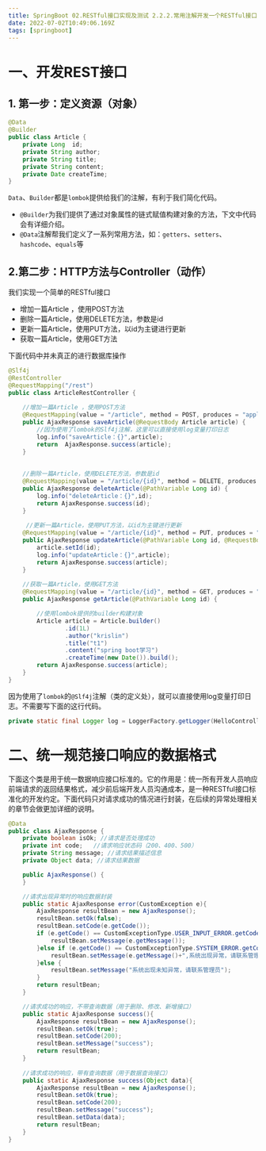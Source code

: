 ```yaml
---
title: SpringBoot 02.RESTful接口实现及测试 2.2.2.常用注解开发一个RESTful接口
date: 2022-07-02T10:49:06.169Z
tags: [springboot]
---
```

# 一、开发REST接口

## 1. 第一步：定义资源（对象）

```java
@Data
@Builder
public class Article {
    private Long  id;
    private String author;
    private String title;
    private String content;
    private Date createTime;
}
```

`Data`、`Builder`都是`lombok`提供给我们的注解，有利于我们简化代码。

- `@Builder`为我们提供了通过对象属性的链式赋值构建对象的方法，下文中代码会有详细介绍。
- `@Data`注解帮我们定义了一系列常用方法，如：`getters`、`setters`、`hashcode`、`equals`等

## 2.第二步：HTTP方法与Controller（动作）

我们实现一个简单的RESTful接口

- 增加一篇Article ，使用POST方法
- 删除一篇Article，使用DELETE方法，参数是id
- 更新一篇Article，使用PUT方法，以id为主键进行更新
- 获取一篇Article，使用GET方法

下面代码中并未真正的进行数据库操作

```java
@Slf4j
@RestController
@RequestMapping("/rest")
public class ArticleRestController {
 
    //增加一篇Article ，使用POST方法
    @RequestMapping(value = "/article", method = POST, produces = "application/json")
    public AjaxResponse saveArticle(@RequestBody Article article) {
        //因为使用了lombok的Slf4j注解，这里可以直接使用log变量打印日志
        log.info("saveArticle：{}",article);
        return  AjaxResponse.success(article);
    }
 
    
    //删除一篇Article，使用DELETE方法，参数是id
    @RequestMapping(value = "/article/{id}", method = DELETE, produces = "application/json")
    public AjaxResponse deleteArticle(@PathVariable Long id) {
        log.info("deleteArticle：{}",id);
        return AjaxResponse.success(id);
    }
 
     //更新一篇Article，使用PUT方法，以id为主键进行更新
    @RequestMapping(value = "/article/{id}", method = PUT, produces = "application/json")
    public AjaxResponse updateArticle(@PathVariable Long id, @RequestBody Article article) {
        article.setId(id);
        log.info("updateArticle：{}",article);
        return AjaxResponse.success(article);
    }
 
    //获取一篇Article，使用GET方法
    @RequestMapping(value = "/article/{id}", method = GET, produces = "application/json")
    public AjaxResponse getArticle(@PathVariable Long id) {

        //使用lombok提供的builder构建对象
        Article article = Article.builder()
                .id(1L)
                .author("krislin")
                .title("t1")
                .content("spring boot学习")
                .createTime(new Date()).build();
        return AjaxResponse.success(article);
    }
}
```

因为使用了`lombok`的`@Slf4j`注解（类的定义处），就可以直接使用log变量打印日志。不需要写下面的这行代码。

```java
private static final Logger log = LoggerFactory.getLogger(HelloController.class);
```

# 二、统一规范接口响应的数据格式

下面这个类是用于统一数据响应接口标准的。它的作用是：统一所有开发人员响应前端请求的返回结果格式，减少前后端开发人员沟通成本，是一种RESTful接口标准化的开发约定。下面代码只对请求成功的情况进行封装，在后续的异常处理相关的章节会做更加详细的说明。

```java
@Data
public class AjaxResponse {
    private boolean isOk; //请求是否处理成功
    private int code;   //请求响应状态码（200、400、500）
    private String message; //请求结果描述信息
    private Object data; //请求结果数据

    public AjaxResponse() {
    }

    //请求出现异常时的响应数据封装
    public static AjaxResponse error(CustomException e){
        AjaxResponse resultBean = new AjaxResponse();
        resultBean.setOk(false);
        resultBean.setCode(e.getCode());
        if (e.getCode() == CustomExceptionType.USER_INPUT_ERROR.getCode()){
            resultBean.setMessage(e.getMessage());
        }else if (e.getCode() == CustomExceptionType.SYSTEM_ERROR.getCode()){
            resultBean.setMessage(e.getMessage()+",系统出现异常，请联系管理员");
        }else {
            resultBean.setMessage("系统出现未知异常，请联系管理员");
        }
        return resultBean;
    }

    //请求成功的响应，不带查询数据（用于删除、修改、新增接口）
    public static AjaxResponse success(){
        AjaxResponse resultBean = new AjaxResponse();
        resultBean.setOk(true);
        resultBean.setCode(200);
        resultBean.setMessage("success");
        return resultBean;
    }
    
    //请求成功的响应，带有查询数据（用于数据查询接口）
    public static AjaxResponse success(Object data){
        AjaxResponse resultBean = new AjaxResponse();
        resultBean.setOk(true);
        resultBean.setCode(200);
        resultBean.setMessage("success");
        resultBean.setData(data);
        return resultBean;
    }
}
```